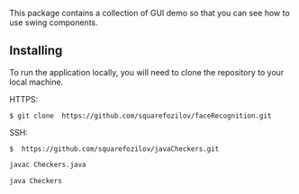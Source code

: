 This package contains a collection of GUI demo so that you can see
how to use swing components.

## Installing

To run the application locally, you will need to clone the repository to your local machine.

HTTPS:
````
$ git clone  https://github.com/squarefozilov/faceRecognition.git
````
SSH:
````
$  https://github.com/squarefozilov/javaCheckers.git
````

```sh
javac Checkers.java
```

```To run 
java Checkers
```
## 

 
